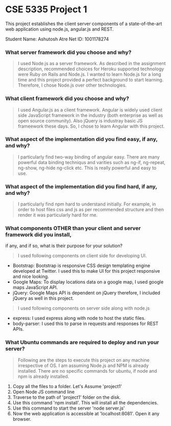 # CSE 5335 Project 1

This project establishes the client server components of a state-of-the-art web application using node.js, angular.js and REST.

Student Name: Ashutosh Atre
Net ID: 1001178274

### What server framework did you choose and why?
> I used Node.js as a server framework. As described in the assignment description, recommended choices for Heroku supported technology were Ruby on Rails and Node.js. I wanted to learn Node.js for a long time and this project provided a perfect background to start learning. Therefore, I chose Node.js over other technologies. 


### What client framework did you choose and why?
> I used Angular.js as a client framework. Angular is widely used client side JavaScript framework in the industry (both enterprise as well as open source community). Also jQuery is industray basic JS frameework these days. So, I chose to learn Angular with this project.


### What aspect of the implementation did you find easy, if any, and why?
>  I particularly find two-way binding of angular easy. There are many powerful data binding techniqus and varities such as ng-if, ng-repeat, ng-show, ng-hide ng-click etc. This is really powerful and easy to use.


### What aspect of the implementation did you find hard, if any, and why?
>  I particularly find npm hard to understand initially. For example, in order to host files css and js as per recommended structure and then render it was particularly hard for me. 


### What components OTHER than your client and server framework did you install,
if any, and if so, what is their purpose for your solution?
>  I used following components on client side for developing UI.
  
  * Bootstrap: Bootstrap is responsive CSS design templating engine developed at Twitter. I used this to make UI for this project responsive and nice looking.
  * Google Maps: To display locations data on a google map, I used google maps JavaScript API.
  * jQuery: Google Maps API is dependent on jQuery therefore, I included jQuery as well in this project.

>  I used following components on server side along with node.js
  
  * express: I used express along with node to host the static files.
  * body-parser: I used this to parse in requests and responses for REST APIs.


### What Ubuntu commands are required to deploy and run your server?
>  Following are the steps to execute this project on any machine irrespective of OS. I am assuming Node.js and NPM is already installed. There are no specific commands for ubuntu, if node and npm is already installed.

  1. Copy all the files to a folder. Let's Assume 'project1'
  2. Open Node JS command line
  3. Traverse to the path of 'project1' folder on the disk.
  4. Use this command 'npm install'. This will install all the dependencies.
  5. Use this command to start the server 'node server.js'
  6. Now the web application is accessible at 'localhost:8081'. Open it any browser.